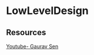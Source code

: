 # LowLevelDesign
## Resources
[Youtube- Gaurav Sen](https://www.youtube.com/playlist?list=PLMCXHnjXnTnvQVh7WsgZ8SurU1O2v_UM7)
